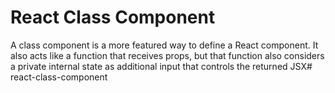 # React Class Component 

A class component is a more featured way to define a React component. It also acts like a function that receives props, but that function also considers a private internal state as additional input that controls the returned JSX# react-class-component

